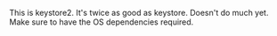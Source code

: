 This is keystore2. It's twice as good as keystore. Doesn't do much yet. Make sure to have the OS dependencies required.